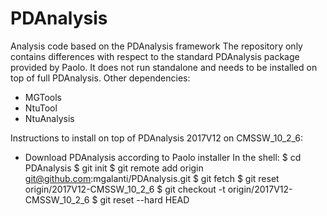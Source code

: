 # PDAnalysis
Analysis code based on the PDAnalysis framework
The repository only contains differences with respect to the standard PDAnalysis package provided by Paolo.
It does not run standalone and needs to be installed on top of full PDAnalysis.
Other dependencies:
- MGTools
- NtuTool
- NtuAnalysis

Instructions to install on top of PDAnalysis 2017V12 on CMSSW_10_2_6:
- Download PDAnalysis according to Paolo installer
In the shell:
$ cd PDAnalysis
$ git init
$ git remote add origin git@github.com:mgalanti/PDAnalysis.git
$ git fetch
$ git reset origin/2017V12-CMSSW_10_2_6
$ git checkout -t origin/2017V12-CMSSW_10_2_6
$ git reset --hard HEAD
